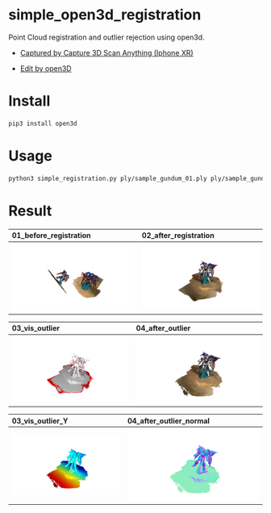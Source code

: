 # simple_open3d_registration

Point Cloud registration and outlier rejection using open3d.

* [Captured by Capture 3D Scan Anything (Iphone XR)](https://apps.apple.com/app/capture-3d-scan-anything/id1444183458?ref=producthunt)

* [Edit by open3D](http://www.open3d.org/)

# Install

```bash
pip3 install open3d
```

# Usage

```bash
python3 simple_registration.py ply/sample_gundum_01.ply ply/sample_gundum_02.ply
```

# Result

|01_before_registration|02_after_registration|
|:---|:---|
|![01_before_registration](01_before_registration.png)|![02_after_registration](02_after_registration.png)|

|03_vis_outlier|04_after_outlier|
|:---|:---|
|![03_vis_outlier](03_vis_outlier.png)|![04_after_outlier](04_after_outlier.png)|

|03_vis_outlier_Y|04_after_outlier_normal|
|:---|:---|
|![03_vis_outlier_Y](04_after_outlier_Y.png)|![04_after_outlier_normal](04_after_outlier_normal.png)|

